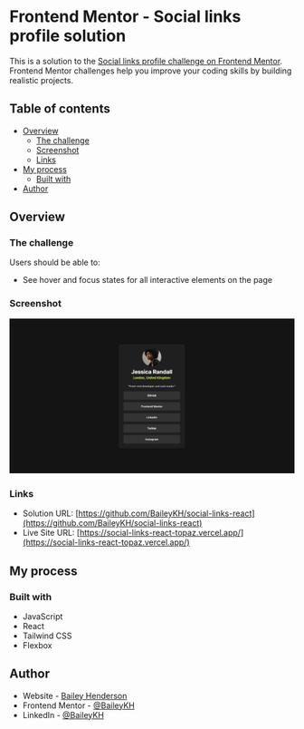 # Frontend Mentor - Social links profile solution

This is a solution to the [Social links profile challenge on Frontend Mentor](https://www.frontendmentor.io/challenges/social-links-profile-UG32l9m6dQ). Frontend Mentor challenges help you improve your coding skills by building realistic projects. 

## Table of contents

- [Overview](#overview)
  - [The challenge](#the-challenge)
  - [Screenshot](#screenshot)
  - [Links](#links)
- [My process](#my-process)
  - [Built with](#built-with)
- [Author](#author)

## Overview

### The challenge

Users should be able to:

- See hover and focus states for all interactive elements on the page

### Screenshot

![](/src/assets/social-links-react.png)

### Links

- Solution URL: [https://github.com/BaileyKH/social-links-react](https://github.com/BaileyKH/social-links-react)
- Live Site URL: [https://social-links-react-topaz.vercel.app/](https://social-links-react-topaz.vercel.app/)

## My process

### Built with

- JavaScript
- React
- Tailwind CSS
- Flexbox

## Author

- Website - [Bailey Henderson](https://www.baileykh.dev)
- Frontend Mentor - [@BaileyKH](https://www.frontendmentor.io/profile/BaileyKH)
- LinkedIn - [@BaileyKH](www.linkedin.com/in/baileykh)

